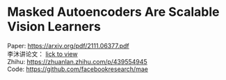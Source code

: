 # Masked Autoencoders Are Scalable Vision Learners

Paper: https://arxiv.org/pdf/2111.06377.pdf <br/>
李沐讲论文： [lick to view](https://www.bilibili.com/video/BV1sq4y1q77t/?spm_id_from=333.788.recommend_more_video.6) <br/>
Zhihu: https://zhuanlan.zhihu.com/p/439554945 <br/>
Code: https://github.com/facebookresearch/mae
